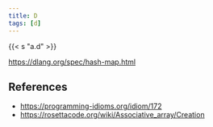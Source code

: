 ```yaml
---
title: D
tags: [d]
---
```


{{< s "a.d" >}}

<https://dlang.org/spec/hash-map.html>

## References

- <https://programming-idioms.org/idiom/172>
- <https://rosettacode.org/wiki/Associative_array/Creation>
